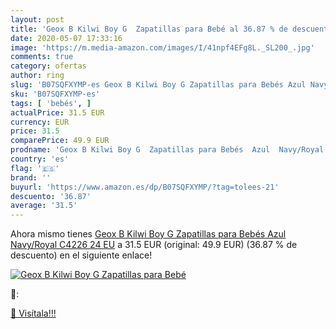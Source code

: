 ```yaml
---
layout: post
title: 'Geox B Kilwi Boy G  Zapatillas para Bebé al 36.87 % de descuento'
date: 2020-05-07 17:33:16
image: 'https://m.media-amazon.com/images/I/41npf4EFg8L._SL200_.jpg'
comments: true
category: ofertas
author: ring
slug: 'B07SQFXYMP-es Geox B Kilwi Boy G Zapatillas para Bebés Azul Navy/Royal...'
sku: 'B07SQFXYMP-es'
tags: [ 'bebés', ]
actualPrice: 31.5 EUR
currency: EUR
price: 31.5
comparePrice: 49.9 EUR
prodname: 'Geox B Kilwi Boy G  Zapatillas para Bebés  Azul  Navy/Royal C4226   24 EU'
country: 'es'
flag: '🇪🇸'
brand: ''
buyurl: 'https://www.amazon.es/dp/B07SQFXYMP/?tag=tolees-21'
descuento: '36.87'
average: '31.5'
---
```


Ahora mismo tienes [Geox B Kilwi Boy G  Zapatillas para Bebés  Azul  Navy/Royal C4226   24 EU](https://www.amazon.es/dp/B07SQFXYMP/?tag=tolees-21) a 31.5 EUR (original: 49.9 EUR) (36.87 %  de descuento) en el siguiente enlace!

[![Geox B Kilwi Boy G  Zapatillas para Bebé](https://m.media-amazon.com/images/I/41npf4EFg8L._SL200_.jpg)](https://www.amazon.es/dp/B07SQFXYMP/?tag=tolees-21)

🔎:


[🛒 Visítala!!!](https://www.amazon.es/dp/B07SQFXYMP/?tag=tolees-21)
